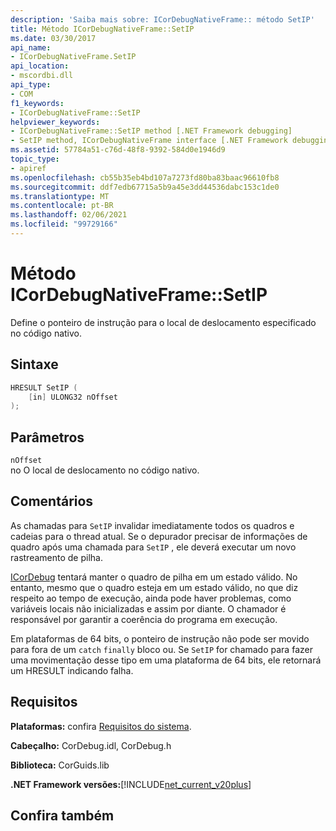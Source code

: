 ```yaml
---
description: 'Saiba mais sobre: ICorDebugNativeFrame:: método SetIP'
title: Método ICorDebugNativeFrame::SetIP
ms.date: 03/30/2017
api_name:
- ICorDebugNativeFrame.SetIP
api_location:
- mscordbi.dll
api_type:
- COM
f1_keywords:
- ICorDebugNativeFrame::SetIP
helpviewer_keywords:
- ICorDebugNativeFrame::SetIP method [.NET Framework debugging]
- SetIP method, ICorDebugNativeFrame interface [.NET Framework debugging]
ms.assetid: 57784a51-c76d-48f8-9392-584d0e1946d9
topic_type:
- apiref
ms.openlocfilehash: cb55b35eb4bd107a7273fd80ba83baac96610fb8
ms.sourcegitcommit: ddf7edb67715a5b9a45e3dd44536dabc153c1de0
ms.translationtype: MT
ms.contentlocale: pt-BR
ms.lasthandoff: 02/06/2021
ms.locfileid: "99729166"
---
```

# <a name="icordebugnativeframesetip-method"></a>Método ICorDebugNativeFrame::SetIP

Define o ponteiro de instrução para o local de deslocamento especificado no código nativo.  
  
## <a name="syntax"></a>Sintaxe  
  
```cpp  
HRESULT SetIP (  
    [in] ULONG32 nOffset  
);  
```  
  
## <a name="parameters"></a>Parâmetros  

 `nOffset`  
 no O local de deslocamento no código nativo.  
  
## <a name="remarks"></a>Comentários  

 As chamadas para `SetIP` invalidar imediatamente todos os quadros e cadeias para o thread atual. Se o depurador precisar de informações de quadro após uma chamada para `SetIP` , ele deverá executar um novo rastreamento de pilha.  
  
 [ICorDebug](icordebug-interface.md) tentará manter o quadro de pilha em um estado válido. No entanto, mesmo que o quadro esteja em um estado válido, no que diz respeito ao tempo de execução, ainda pode haver problemas, como variáveis locais não inicializadas e assim por diante. O chamador é responsável por garantir a coerência do programa em execução.  
  
 Em plataformas de 64 bits, o ponteiro de instrução não pode ser movido para fora de um `catch` `finally` bloco ou. Se `SetIP` for chamado para fazer uma movimentação desse tipo em uma plataforma de 64 bits, ele retornará um HRESULT indicando falha.  
  
## <a name="requirements"></a>Requisitos  

 **Plataformas:** confira [Requisitos do sistema](../../get-started/system-requirements.md).  
  
 **Cabeçalho:** CorDebug.idl, CorDebug.h  
  
 **Biblioteca:** CorGuids.lib  
  
 **.NET Framework versões:**[!INCLUDE[net_current_v20plus](../../../../includes/net-current-v20plus-md.md)]  
  
## <a name="see-also"></a>Confira também
